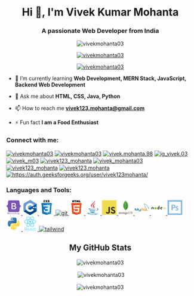 <h1 align="center">Hi 👋, I'm Vivek Kumar Mohanta</h1>
<h3 align="center">A passionate Web Developer from India</h3>

<p align="center"> <img src="https://komarev.com/ghpvc/?username=vivekmohanta03&label=Profile%20views&color=0e75b6&style=flat" alt="vivekmohanta03" /> </p>

<p align="center"> <a href="https://github.com/ryo-ma/github-profile-trophy"><img src="https://github-profile-trophy.vercel.app/?username=vivekmohanta03" alt="vivekmohanta03" /></a> </p>

<p align="center"> <a href="https://twitter.com/vivekmohanta03" target="blank"><img src="https://img.shields.io/twitter/follow/vivekmohanta03?logo=twitter&style=for-the-badge" alt="vivekmohanta03" /></a> </p>

- 🌱 I’m currently learning **Web Development, MERN Stack, JavaScript, Backend Web Development**

- 💬 Ask me about **HTML, CSS, Java, Python**

- 📫 How to reach me **vivek123.mohanta@gmail.com**

- ⚡ Fun fact **I am a Food Enthusiast**

<h3 align="left">Connect with me:</h3>
<p align="left">
<a href="https://twitter.com/vivekmohanta03" target="blank"><img align="center" src="https://raw.githubusercontent.com/rahuldkjain/github-profile-readme-generator/master/src/images/icons/Social/twitter.svg" alt="vivekmohanta03" height="30" width="40" /></a>
<a href="https://linkedin.com/in/vivekmohanta03" target="blank"><img align="center" src="https://raw.githubusercontent.com/rahuldkjain/github-profile-readme-generator/master/src/images/icons/Social/linked-in-alt.svg" alt="vivekmohanta03" height="30" width="40" /></a>
<a href="https://fb.com/vivek.mohanta.98" target="blank"><img align="center" src="https://raw.githubusercontent.com/rahuldkjain/github-profile-readme-generator/master/src/images/icons/Social/facebook.svg" alt="vivek.mohanta.98" height="30" width="40" /></a>
<a href="https://instagram.com/ig_vivek.03" target="blank"><img align="center" src="https://raw.githubusercontent.com/rahuldkjain/github-profile-readme-generator/master/src/images/icons/Social/instagram.svg" alt="ig_vivek.03" height="30" width="40" /></a>
<a href="https://www.codechef.com/users/vivek_m03" target="blank"><img align="center" src="https://cdn.jsdelivr.net/npm/simple-icons@3.1.0/icons/codechef.svg" alt="vivek_m03" height="30" width="40" /></a>
<a href="https://www.hackerrank.com/vivek123_mohanta" target="blank"><img align="center" src="https://raw.githubusercontent.com/rahuldkjain/github-profile-readme-generator/master/src/images/icons/Social/hackerrank.svg" alt="vivek123_mohanta" height="30" width="40" /></a>
<a href="https://codeforces.com/profile/vivek_mohanta03" target="blank"><img align="center" src="https://raw.githubusercontent.com/rahuldkjain/github-profile-readme-generator/master/src/images/icons/Social/codeforces.svg" alt="vivek_mohanta03" height="30" width="40" /></a>
<a href="https://www.leetcode.com/vivek123_mohanta" target="blank"><img align="center" src="https://raw.githubusercontent.com/rahuldkjain/github-profile-readme-generator/master/src/images/icons/Social/leet-code.svg" alt="vivek123_mohanta" height="30" width="40" /></a>
<a href="https://www.hackerearth.com/vivek123.mohanta" target="blank"><img align="center" src="https://raw.githubusercontent.com/rahuldkjain/github-profile-readme-generator/master/src/images/icons/Social/hackerearth.svg" alt="vivek123.mohanta" height="30" width="40" /></a>
<a href="https://auth.geeksforgeeks.org/user/https://auth.geeksforgeeks.org/user/vivek123mohanta/" target="blank"><img align="center" src="https://raw.githubusercontent.com/rahuldkjain/github-profile-readme-generator/master/src/images/icons/Social/geeks-for-geeks.svg" alt="https://auth.geeksforgeeks.org/user/vivek123mohanta/" height="30" width="40" /></a>
</p>

<h3 align="left">Languages and Tools:</h3>
<p align="left"> <a href="https://getbootstrap.com" target="_blank" rel="noreferrer"> <img src="https://raw.githubusercontent.com/devicons/devicon/master/icons/bootstrap/bootstrap-plain-wordmark.svg" alt="bootstrap" width="40" height="40"/> </a> <a href="https://www.w3schools.com/cpp/" target="_blank" rel="noreferrer"> <img src="https://raw.githubusercontent.com/devicons/devicon/master/icons/cplusplus/cplusplus-original.svg" alt="cplusplus" width="40" height="40"/> </a> <a href="https://www.w3schools.com/css/" target="_blank" rel="noreferrer"> <img src="https://raw.githubusercontent.com/devicons/devicon/master/icons/css3/css3-original-wordmark.svg" alt="css3" width="40" height="40"/> </a> <a href="https://git-scm.com/" target="_blank" rel="noreferrer"> <img src="https://www.vectorlogo.zone/logos/git-scm/git-scm-icon.svg" alt="git" width="40" height="40"/> </a> <a href="https://www.w3.org/html/" target="_blank" rel="noreferrer"> <img src="https://raw.githubusercontent.com/devicons/devicon/master/icons/html5/html5-original-wordmark.svg" alt="html5" width="40" height="40"/> </a> <a href="https://www.java.com" target="_blank" rel="noreferrer"> <img src="https://raw.githubusercontent.com/devicons/devicon/master/icons/java/java-original.svg" alt="java" width="40" height="40"/> </a> <a href="https://developer.mozilla.org/en-US/docs/Web/JavaScript" target="_blank" rel="noreferrer"> <img src="https://raw.githubusercontent.com/devicons/devicon/master/icons/javascript/javascript-original.svg" alt="javascript" width="40" height="40"/> </a> <a href="https://www.mongodb.com/" target="_blank" rel="noreferrer"> <img src="https://raw.githubusercontent.com/devicons/devicon/master/icons/mongodb/mongodb-original-wordmark.svg" alt="mongodb" width="40" height="40"/> </a> <a href="https://www.mysql.com/" target="_blank" rel="noreferrer"> <img src="https://raw.githubusercontent.com/devicons/devicon/master/icons/mysql/mysql-original-wordmark.svg" alt="mysql" width="40" height="40"/> </a> <a href="https://nodejs.org" target="_blank" rel="noreferrer"> <img src="https://raw.githubusercontent.com/devicons/devicon/master/icons/nodejs/nodejs-original-wordmark.svg" alt="nodejs" width="40" height="40"/> </a> <a href="https://www.photoshop.com/en" target="_blank" rel="noreferrer"> <img src="https://raw.githubusercontent.com/devicons/devicon/master/icons/photoshop/photoshop-line.svg" alt="photoshop" width="40" height="40"/> </a> <a href="https://www.python.org" target="_blank" rel="noreferrer"> <img src="https://raw.githubusercontent.com/devicons/devicon/master/icons/python/python-original.svg" alt="python" width="40" height="40"/> </a> <a href="https://reactjs.org/" target="_blank" rel="noreferrer"> <img src="https://raw.githubusercontent.com/devicons/devicon/master/icons/react/react-original-wordmark.svg" alt="react" width="40" height="40"/> </a> <a href="https://tailwindcss.com/" target="_blank" rel="noreferrer"> <img src="https://www.vectorlogo.zone/logos/tailwindcss/tailwindcss-icon.svg" alt="tailwind" width="40" height="40"/> </a> </p>
<h2 align="center">My GitHub Stats </h2>
<p align="center"><img align="center" src="https://github-readme-stats.vercel.app/api/top-langs?username=vivekmohanta03&show_icons=true&locale=en&layout=compact" alt="vivekmohanta03" /></p>

<p align="center">&nbsp;<img align="center" src="https://github-readme-stats.vercel.app/api?username=vivekmohanta03&show_icons=true&locale=en" alt="vivekmohanta03" /></p>

<p align="center"><img align="center" src="https://github-readme-streak-stats.herokuapp.com/?user=vivekmohanta03&" alt="vivekmohanta03" /></p>
